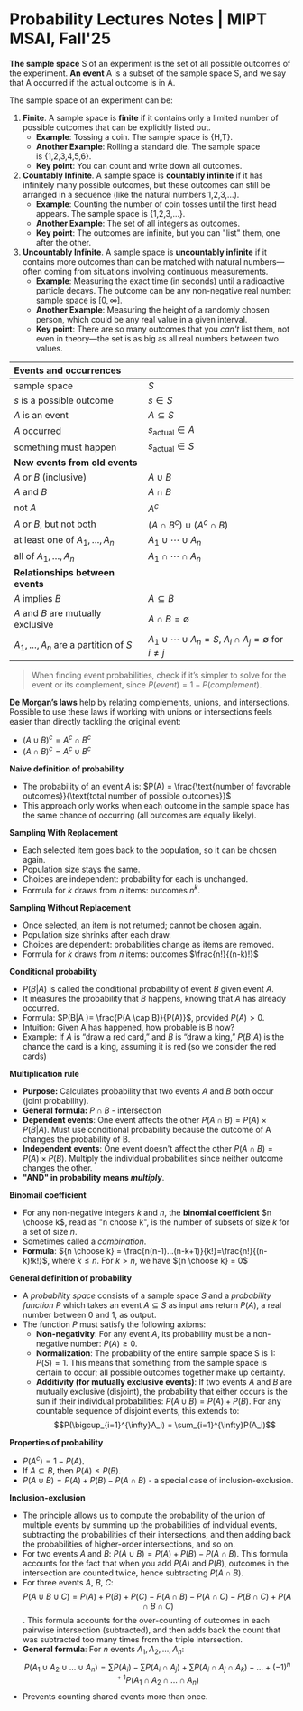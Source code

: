 # Probability Lectures Notes | MIPT MSAI, Fall'25

**The sample space** S of an experiment is the set of all possible outcomes of the experiment. 
**An event** A is a subset of the sample space S, and we say that A occurred if the actual outcome is in A.

The sample space of an experiment can be:

1. **Finite**. A sample space is **finite** if it contains only a limited number of possible outcomes that can be explicitly listed out.
	- **Example**: Tossing a coin. The sample space is {H,T}.
	- **Another Example**: Rolling a standard die. The sample space is {1,2,3,4,5,6}.
	- **Key point**: You can count and write down all outcomes.
2. **Countably Infinite**. A sample space is **countably infinite** if it has infinitely many possible outcomes, but these outcomes can still be arranged in a sequence (like the natural numbers 1,2,3,…).
	- **Example**: Counting the number of coin tosses until the first head appears. The sample space is {1,2,3,…}.
	- **Another Example**: The set of all integers as outcomes.
	- **Key point**: The outcomes are infinite, but you can "list" them, one after the other.
3. **Uncountably Infinite**. A sample space is **uncountably infinite** if it contains more outcomes than can be matched with natural numbers—often coming from situations involving continuous measurements.
	- **Example**: Measuring the exact time (in seconds) until a radioactive particle decays. The outcome can be any non-negative real number: sample space is $[0, \infty]$.
	- **Another Example**: Measuring the height of a randomly chosen person, which could be any real value in a given interval.
	- **Key point**: There are so many outcomes that you _can't_ list them, not even in theory—the set is as big as all real numbers between two values.

| **Events and occurrences**                |                                                                           |
| :---------------------------------------- | :------------------------------------------------------------------------ |
| sample space                              | $S$                                                                       |
| $s$ is a possible outcome                 | $s \in S$                                                                 |
| $A$ is an event                           | $A \subseteq S$                                                           |
| $A$ occurred                              | $s_{\text{actual}} \in A$                                                 |
| something must happen                     | $s_{\text{actual}} \in S$                                                 |
| **New events from old events**            |                                                                           |
| $A$ or $B$ (inclusive)                    | $A \cup B$                                                                |
| $A$ and $B$                               | $A \cap B$                                                                |
| not $A$                                   | $A^c$                                                                     |
| $A$ or $B$, but not both                  | $(A \cap B^c) \cup (A^c \cap B)$                                          |
| at least one of $A_1, \ldots, A_n$        | $A_1 \cup \cdots \cup A_n$                                                |
| all of $A_1, \ldots, A_n$                 | $A_1 \cap \cdots \cap A_n$                                                |
| **Relationships between events**          |                                                                           |
| $A$ implies $B$                           | $A \subseteq B$                                                           |
| $A$ and $B$ are mutually exclusive        | $A \cap B = \emptyset$                                                    |
| $A_1, \ldots, A_n$ are a partition of $S$ | $A_1 \cup \cdots \cup A_n = S$, $A_i \cap A_j = \emptyset$ for $i \neq j$ |


> When finding event probabilities, check if it’s simpler to solve for the event or its complement, since $P(event)=1 - P(complement)$.

**De Morgan’s laws** help by relating complements, unions, and intersections. Possible to use these laws if working with unions or intersections feels easier than directly tackling the original event:

- $(A \cup B)^c = A^c \cap B^c$
- $(A \cap B)^c =A^c \cup B^c$

**Naive definition of probability**

- The probability of an event $A$ is: $P(A) = \frac{\text{number of favorable outcomes}}{\text{total number of possible outcomes}}$
- This approach only works when each outcome in the sample space has the same chance of occurring (all outcomes are equally likely).

**Sampling With Replacement**

- Each selected item goes back to the population, so it can be chosen again.
- Population size stays the same.
- Choices are independent: probability for each is unchanged.
- Formula for $k$ draws from $n$ items: outcomes $n^k$.

**Sampling Without Replacement**

- Once selected, an item is not returned; cannot be chosen again.
- Population size shrinks after each draw.
- Choices are dependent: probabilities change as items are removed.
- Formula for $k$ draws from $n$ items: outcomes $\frac{n!}{(n-k)!}$

**Conditional probability**

- $P(B|A)$ is called the conditional probability of event $B$ given event $A$.
- It measures the probability that $B$ happens, knowing that $A$ has already occurred.    
- Formula: $P(B|A )= \frac{P(A \cap B)}{P(A)}$, provided $P(A)>0$.        
- Intuition: Given A has happened, how probable is B now?
- Example: If $A$ is “draw a red card,” and $B$ is “draw a king,” $P(B|A)$ is the chance the card is a king, assuming it is red (so we consider the red cards)

**Multiplication rule**

- **Purpose:** Calculates probability that two events $A$ and $B$ both occur (joint probability).
- **General formula:** $P \cap B$ - intersection
- **Dependent events**: One event affects the other $P(A \cap B) = P(A) \times P(B|A)$. Must use conditional probability because the outcome of A changes the probability of B.
- **Independent events**: One event doesn't affect the other $P(A \cap B) = P(A) \times P(B)$. Multiply the individual probabilities since neither outcome changes the other.
- **"AND" in probability means _multiply_**.

**Binomail coefficient**

- For any non-negative integers $k$ and $n$, the **binomial coefficient** $n \choose k$, read as "n choose k", is the number of subsets of size $k$ for a set of size $n$.
- Sometimes called a _combination_.
- **Formula**: ${n \choose k} = \frac{n(n-1)...(n-k+1)}{k!}=\frac{n!}{(n-k)!k!}$, where $k \le n$. For $k > n$, we have ${n \choose k} = 0$

**General definition of probability**

- A _probability space_ consists of a sample space $S$ and a _probability function_ $P$ which takes an event $A \subseteq S$ as input ans return $P(A)$, a real number between $0$ and $1$, as output.
- The function $P$ must satisfy the following axioms:
    - **Non-negativity**: For any event $A$, its probability must be a non-negative number: $P(A) \geq 0$.
    - **Normalization**: The probability of the entire sample space S is 1: $P(S) = 1$. This means that something from the sample space is certain to occur; all possible outcomes together make up certainty.
    - **Additivity (for mutually exclusive events)**: If two events $A$ and $B$ are mutually exclusive (disjoint), the probability that either occurs is the sun if their individual probabilities: $P(A \cup B) = P(A) + P(B)$. For any countable sequence of disjoint events, this extends to: $$P(\bigcup_{i=1}^{\infty}A_i) = \sum_{i=1}^{\infty}P(A_i)$$

**Properties of probability**

 - $P(A^c) = 1 - P(A)$.
 - If $A \subseteq B$, then $P(A) \leq P(B)$.
 - $P(A \cup B) = P(A) + P(B) - P(A \cap B)$ - a special case of inclusion-exclusion.

 **Inclusion-exclusion**

- The principle allows us to compute the probability of the union of multiple events by summing up the probabilities of individual events, subtracting the probabilities of their intersections, and then adding back the probabilities of higher-order intersections, and so on.
- For two events $A$ and $B$: $P(A \cup B) = P(A) + P(B) - P(A \cap B)$. This formula accounts for the fact that when you add $P(A)$ and $P(B)$, outcomes in the intersection are counted twice, hence subtracting $P(A \cap B)$.
- For three events $A$, $B$, $C$: $$P(A \cup B \cup C) = P(A) + P(B) + P(C) - P(A \cap B) - P(A \cap C) - P(B \cap C) + P(A \cap B \cap C)$$. This formula accounts for the over-counting of outcomes in each pairwise intersection (subtracted), and then adds back the count that was subtracted too many times from the triple intersection.
- **General formula**: For $n$ events $A_1, A_2,...,A_n$: $$P(A_1 \cup A_2 \cup ... \cup A_n) = \sum P(A_i) - \sum P(A_i \cap A_j) + \sum P(A_i \cap A_j \cap A_k) - ... + (-1)^{n+1}P(A_1 \cap A_2 \cap ... \cap A_n)$$
- Prevents counting shared events more than once.


